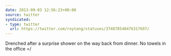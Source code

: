 ```yaml
---
date: 2013-09-03 12:56:23+00:00
source: twitter
syndicated:
- type: twitter
  url: https://twitter.com/roytang/statuses/374878540476317697/
---
```


Drenched after a surprise shower on the way back from dinner. No towels in the office =/